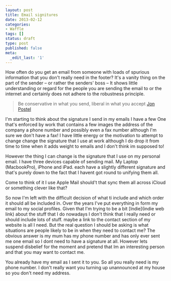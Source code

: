 ```yaml
---
layout: post
title: Email signitures
date: 2013-02-12
categories:
- Waffle
tags: []
status: draft
type: post
published: false
meta:
  _edit_last: '1'
---
```

<p>How often do you get an email from someone with loads of spurious information that you don't really need in the footer? It's a vanity thing on the part of the sender – or rather the senders' boss – It shows little understanding or regard for the people you are sending the email to or the internet and certainly does not adhere to the robustness principle.</p>

<blockquote>
  <p>Be conservative in what you send, liberal in what you accept <a href="http://en.wikipedia.org/wiki/Jon_Postel">Jon Postel</a></p>
</blockquote>

<p>I'm starting to think about the signature I send in my emails I have a few One that's enforced by work that contains a few images the address of the company a phone number and possibly even a fax number although I'm sure we don't have a fax! I have little energy or the motivation to attempt to change change the signature that I use at work although I do drop it from time to time when it adds weight to emails and I don't think im supposed to!</p>

<p>However the thing I can change is the signature that I use on my personal email. I have three devices capable of sending mail. My Laptop (MacbookPro), iPhone and iPad. each have a slightly different signature and that's purely down to the fact that I havent got round to unifying them all.</p>

<p>Come to think of it I use Apple Mail should't that sync them all across iCloud or something clever like that?</p>

<p>So now I'm left with the difficult decision of what ti include and which order it should all be included in. Over the years I've put everything in form my email to my social profiles. Given that I'm trying to be a bit &#91;Indie&#93;(indie web link) about the stuff that I do nowadays I don't think that I really need or should include lots of stuff. maybe a link to the contact section of my website is all I need. But the real question I should be asking is what situations are people likely to be in when they need to contact me? The obvious answer is my mum has my phone number and has only ever sent me one email so I dont need to have a signature at all. However lets suspend disbelief for the moment and pretend that Im an interesting person and that you may want to contact me.</p>

<p>You already have my email as I sent it to you. So all you really need is my phone number. I don't really want you turning up unannounced at my house so you don't need my address.</p>
